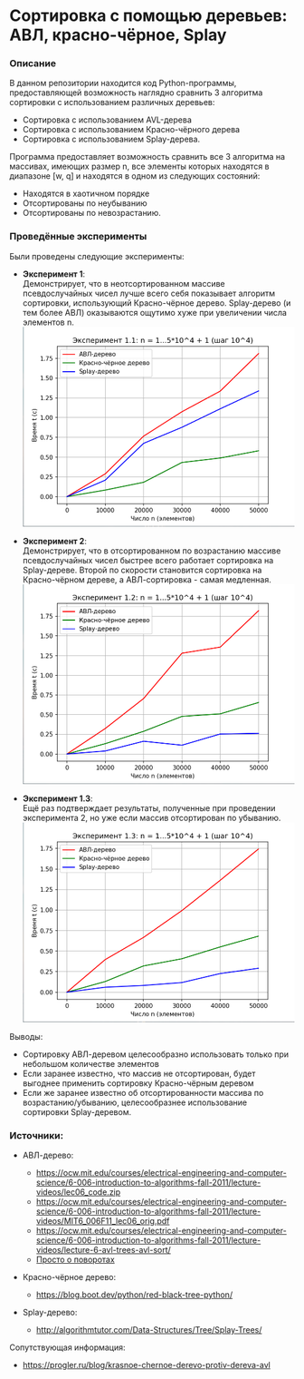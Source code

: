 # Сортировка с помощью деревьев: АВЛ, красно-чёрное, Splay

### Описание

В данном репозитории находится код Python-программы, предоставляющей возможность наглядно сравнить 3 алгоритма
сортировки с использованием различных деревьев:

- Сортировка с использованием AVL-дерева
- Сортировка с использованием Красно-чёрного дерева
- Сортировка с использованием Splay-дерева.

Программа предоставляет возможность сравнить все 3 алгоритма на массивах, имеющих размер n, все элементы которых
находятся в диапазоне [w, q] и находятся в одном из следующих состояний:

- Находятся в хаотичном порядке
- Отсортированы по неубыванию
- Отсортированы по невозрастанию.

### Проведённые эксперименты

Были проведены следующие эксперименты:

- **Эксперимент 1**:  
  Демонстрирует, что в неотсортированном массиве псевдослучайных чисел лучше всего себя показывает алгоритм сортировки,
  использующий Красно-чёрное дерево. Splay-дерево (и тем более АВЛ) оказываются ощутимо хуже при увеличении числа
  элементов n.
  ![Эксперимент 1](Experiment_1.png?raw=true)


- **Эксперимент 2**:  
  Демонстрирует, что в отсортированном по возрастанию массиве псевдослучайных чисел быстрее всего работает сортировка на
  Splay-дереве. Второй по скорости становится сортировка на Красно-чёрном дереве, а АВЛ-сортировка - самая медленная.
  ![Эксперимент 2](Experiment_2.png?raw=true)


- **Эксперимент 1.3**:  
  Ещё раз подтверждает результаты, полученные при проведении эксперимента 2, но уже если массив отсортирован по
  убыванию.
  ![Эксперимент 3](Experiment_3.png?raw=true)

Выводы:

- Сортировку АВЛ-деревом целесообразно использовать только при небольшом количестве элементов
- Если заранее известно, что массив не отсортирован, будет выгоднее применить сортировку Красно-чёрным деревом
- Если же заранее известно об отсортированности массива по возрастанию/убыванию, целесообразнее использование
  сортировки Splay-деревом.

### Источники:

- АВЛ-дерево:
    - https://ocw.mit.edu/courses/electrical-engineering-and-computer-science/6-006-introduction-to-algorithms-fall-2011/lecture-videos/lec06_code.zip
    - https://ocw.mit.edu/courses/electrical-engineering-and-computer-science/6-006-introduction-to-algorithms-fall-2011/lecture-videos/MIT6_006F11_lec06_orig.pdf
    - https://ocw.mit.edu/courses/electrical-engineering-and-computer-science/6-006-introduction-to-algorithms-fall-2011/lecture-videos/lecture-6-avl-trees-avl-sort/
    - [Просто о поворотах](https://translated.turbopages.org/proxy_u/en-ru.ru.1bd900c1-633c4683-b5fcc6e4-74722d776562/https/www.freecodecamp.org/news/avl-tree-insertion-rotation-and-balance-factor/)

- Красно-чёрное дерево:
    - https://blog.boot.dev/python/red-black-tree-python/
- Splay-дерево:
    - http://algorithmtutor.com/Data-Structures/Tree/Splay-Trees/

Сопутствующая информация:

- https://progler.ru/blog/krasnoe-chernoe-derevo-protiv-dereva-avl